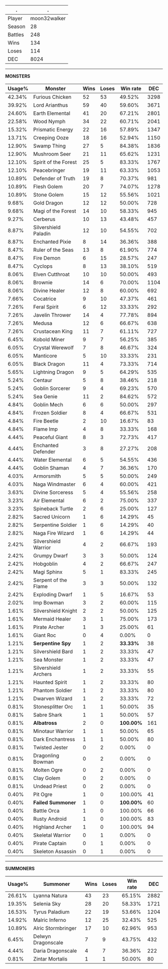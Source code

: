 .|.
|-|-
Player|moon32walker
Season|28
Battles|248
Wins|134
Loses|114
DEC|8024

---
**MONSTERS**

Usage%|Monster|Wins|Loses|Win rate|DEC|
-|-|-|-|-|-|
42.34%|Furious Chicken|52|53|49.52%|3298|
39.92%|Lord Arianthus|59|40|59.60%|3671|
24.60%|Earth Elemental|41|20|67.21%|2801|
22.58%|Wood Nymph|34|22|60.71%|2041|
15.32%|Prismatic Energy|22|16|57.89%|1347|
13.71%|Creeping Ooze|18|16|52.94%|1150|
12.90%|Swamp Thing|27|5|84.38%|1836|
12.90%|Mushroom Seer|21|11|65.62%|1231|
12.10%|Spirit of the Forest|25|5|83.33%|1767|
12.10%|Peacebringer|19|11|63.33%|1053|
10.89%|Defender of Truth|19|8|70.37%|981|
10.89%|Flesh Golem|20|7|74.07%|1278|
10.89%|Stone Golem|15|12|55.56%|1021|
9.68%|Gold Dragon|12|12|50.00%|728|
9.68%|Magi of the Forest|14|10|58.33%|945|
9.27%|Cerberus|10|13|43.48%|457|
8.87%|Silvershield Paladin|12|10|54.55%|702|
8.87%|Enchanted Pixie|8|14|36.36%|388|
8.47%|Ruler of the Seas|13|8|61.90%|774|
8.47%|Fire Demon|6|15|28.57%|247|
8.47%|Cyclops|8|13|38.10%|519|
8.06%|Elven Cutthroat|10|10|50.00%|493|
8.06%|Brownie|14|6|70.00%|1104|
8.06%|Divine Healer|12|8|60.00%|692|
7.66%|Cocatrice|9|10|47.37%|461|
7.26%|Feral Spirit|6|12|33.33%|292|
7.26%|Javelin Thrower|14|4|77.78%|894|
7.26%|Medusa|12|6|66.67%|638|
7.26%|Crustacean King|11|7|61.11%|727|
6.45%|Kobold Miner|9|7|56.25%|385|
6.05%|Crystal Werewolf|7|8|46.67%|324|
6.05%|Manticore|5|10|33.33%|231|
6.05%|Black Dragon|11|4|73.33%|714|
5.65%|Lightning Dragon|9|5|64.29%|535|
5.24%|Centaur|5|8|38.46%|218|
5.24%|Goblin Sorcerer|9|4|69.23%|570|
5.24%|Sea Genie|11|2|84.62%|572|
4.84%|Goblin Mech|6|6|50.00%|297|
4.84%|Frozen Soldier|8|4|66.67%|531|
4.84%|Fire Beetle|2|10|16.67%|83|
4.84%|Flame Imp|4|8|33.33%|168|
4.44%|Peaceful Giant|8|3|72.73%|417|
4.44%|Enchanted Defender|3|8|27.27%|208|
4.44%|Water Elemental|6|5|54.55%|436|
4.44%|Goblin Shaman|4|7|36.36%|170|
4.03%|Armorsmith|5|5|50.00%|249|
4.03%|Naga Windmaster|6|4|60.00%|421|
3.63%|Divine Sorceress|5|4|55.56%|258|
3.23%|Air Elemental|6|2|75.00%|337|
3.23%|Spineback Turtle|2|6|25.00%|127|
2.82%|Sacred Unicorn|1|6|14.29%|45|
2.82%|Serpentine Soldier|1|6|14.29%|40|
2.82%|Naga Fire Wizard|1|6|14.29%|44|
2.42%|Silvershield Warrior|4|2|66.67%|193|
2.42%|Grumpy Dwarf|3|3|50.00%|124|
2.42%|Hobgoblin|4|2|66.67%|247|
2.42%|Magi Sphinx|5|1|83.33%|245|
2.42%|Serpent of the Flame|3|3|50.00%|132|
2.42%|Exploding Dwarf|1|5|16.67%|53|
2.02%|Imp Bowman|3|2|60.00%|115|
1.61%|Silvershield Knight|2|2|50.00%|125|
1.61%|Mermaid Healer|3|1|75.00%|173|
1.61%|Pirate Archer|1|3|25.00%|61|
1.61%|Giant Roc|0|4|0.00%|0|
1.21%|**Serpentine Spy**|1|2|**33.33%**|38|
1.21%|Silvershield Bard|1|2|33.33%|47|
1.21%|Sea Monster|1|2|33.33%|47|
1.21%|Silvershield Archers|1|2|33.33%|55|
1.21%|Haunted Spirit|1|2|33.33%|80|
1.21%|Phantom Soldier|1|2|33.33%|80|
1.21%|Dwarven Wizard|1|2|33.33%|72|
0.81%|Stonesplitter Orc|1|1|50.00%|35|
0.81%|Sabre Shark|1|1|50.00%|57|
0.81%|**Albatross**|2|0|**100.00%**|161|
0.81%|Minotaur Warrior|1|1|50.00%|65|
0.81%|Dark Enchantress|1|1|50.00%|80|
0.81%|Twisted Jester|0|2|0.00%|0|
0.81%|Dragonling Bowman|0|2|0.00%|0|
0.81%|Molten Ogre|0|2|0.00%|0|
0.81%|Clay Golem|0|2|0.00%|0|
0.81%|Undead Priest|0|2|0.00%|0|
0.40%|Pit Ogre|1|0|100.00%|41|
0.40%|**Failed Summoner**|1|0|**100.00%**|60|
0.40%|Battle Orca|1|0|100.00%|66|
0.40%|Rusty Android|1|0|100.00%|83|
0.40%|Highland Archer|1|0|100.00%|94|
0.40%|Skeletal Warrior|0|1|0.00%|0|
0.40%|Pirate Captain|0|1|0.00%|0|
0.40%|Skeleton Assassin|0|1|0.00%|0|

---
**SUMMONERS**

Usage%|Summoner|Wins|Loses|Win rate|DEC|
-|-|-|-|-|-|
26.61%|Lyanna Natura|43|23|65.15%|2882|
19.35%|Selenia Sky|28|20|58.33%|1721|
16.53%|Tyrus Paladium|22|19|53.66%|1204|
14.92%|Malric Inferno|12|25|32.43%|525|
10.89%|Alric Stormbringer|17|10|62.96%|953|
6.45%|Delwyn Dragonscale|7|9|43.75%|432|
4.44%|Daria Dragonscale|4|7|36.36%|222|
0.81%|Zintar Mortalis|1|1|50.00%|80|
